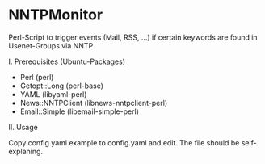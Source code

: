 NNTPMonitor
===========

Perl-Script to trigger events (Mail, RSS, ...) if certain keywords are found in Usenet-Groups via NNTP


I. Prerequisites (Ubuntu-Packages)

* Perl (perl)
* Getopt::Long (perl-base)
* YAML (libyaml-perl)
* News::NNTPClient (libnews-nntpclient-perl)
* Email::Simple (libemail-simple-perl)

II. Usage

Copy config.yaml.example to config.yaml and edit. The file should be self-explaning.
